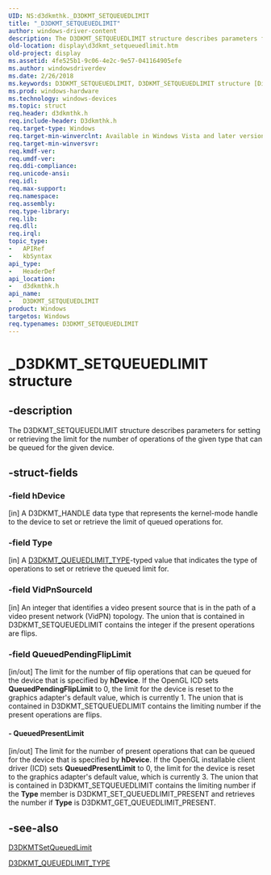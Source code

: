 ```yaml
---
UID: NS:d3dkmthk._D3DKMT_SETQUEUEDLIMIT
title: "_D3DKMT_SETQUEUEDLIMIT"
author: windows-driver-content
description: The D3DKMT_SETQUEUEDLIMIT structure describes parameters for setting or retrieving the limit for the number of operations of the given type that can be queued for the given device.
old-location: display\d3dkmt_setqueuedlimit.htm
old-project: display
ms.assetid: 4fe525b1-9c06-4e2c-9e57-041164905efe
ms.author: windowsdriverdev
ms.date: 2/26/2018
ms.keywords: D3DKMT_SETQUEUEDLIMIT, D3DKMT_SETQUEUEDLIMIT structure [Display Devices], OpenGL_Structs_3c7f7e33-f71a-4547-89ee-7dba69917a4f.xml, _D3DKMT_SETQUEUEDLIMIT, d3dkmthk/D3DKMT_SETQUEUEDLIMIT, display.d3dkmt_setqueuedlimit
ms.prod: windows-hardware
ms.technology: windows-devices
ms.topic: struct
req.header: d3dkmthk.h
req.include-header: D3dkmthk.h
req.target-type: Windows
req.target-min-winverclnt: Available in Windows Vista and later versions of the Windows operating systems.
req.target-min-winversvr: 
req.kmdf-ver: 
req.umdf-ver: 
req.ddi-compliance: 
req.unicode-ansi: 
req.idl: 
req.max-support: 
req.namespace: 
req.assembly: 
req.type-library: 
req.lib: 
req.dll: 
req.irql: 
topic_type:
-	APIRef
-	kbSyntax
api_type:
-	HeaderDef
api_location:
-	d3dkmthk.h
api_name:
-	D3DKMT_SETQUEUEDLIMIT
product: Windows
targetos: Windows
req.typenames: D3DKMT_SETQUEUEDLIMIT
---
```


# _D3DKMT_SETQUEUEDLIMIT structure


## -description


The D3DKMT_SETQUEUEDLIMIT structure describes parameters for setting or retrieving the limit for the number of operations of the given type that can be queued for the given device. 


## -struct-fields




### -field hDevice

[in] A D3DKMT_HANDLE data type that represents the kernel-mode handle to the device to set or retrieve the limit of queued operations for.


### -field Type

[in] A <a href="https://msdn.microsoft.com/library/windows/hardware/ff548225">D3DKMT_QUEUEDLIMIT_TYPE</a>-typed value that indicates the type of operations to set or retrieve the queued limit for. 


### -field VidPnSourceId

[in] An integer that identifies a video present source that is in the path of a video present network (VidPN) topology. The union that is contained in D3DKMT_SETQUEUEDLIMIT contains the integer if the present operations are flips. 


### -field QueuedPendingFlipLimit

[in/out] The limit for the number of flip operations that can be queued for the device that is specified by <b>hDevice</b>. If the OpenGL ICD sets <b>QueuedPendingFlipLimit</b> to 0, the limit for the device is reset to the graphics adapter's default value, which is currently 1. The union that is contained in D3DKMT_SETQUEUEDLIMIT contains the limiting number if the present operations are flips. 


#### - QueuedPresentLimit

[in/out] The limit for the number of present operations that can be queued for the device that is specified by <b>hDevice</b>. If the OpenGL installable client driver (ICD) sets <b>QueuedPresentLimit</b> to 0, the limit for the device is reset to the graphics adapter's default value, which is currently 3. The union that is contained in D3DKMT_SETQUEUEDLIMIT contains the limiting number if the <b>Type</b> member is D3DKMT_SET_QUEUEDLIMIT_PRESENT and retrieves the number if <b>Type</b> is D3DKMT_GET_QUEUEDLIMIT_PRESENT. 


## -see-also




<a href="https://msdn.microsoft.com/library/windows/hardware/ff547195">D3DKMTSetQueuedLimit</a>



<a href="https://msdn.microsoft.com/library/windows/hardware/ff548225">D3DKMT_QUEUEDLIMIT_TYPE</a>
 

 

